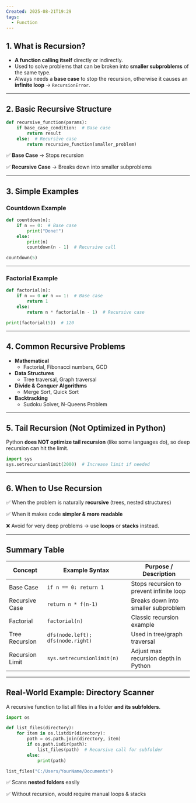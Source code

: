 ```yaml
---
Created: 2025-08-21T19:29
tags:
  - Function
---
```

## 1. What is Recursion?

- **A function calling itself** directly or indirectly.
- Used to solve problems that can be broken into **smaller subproblems** of the same type.
- Always needs a **base case** to stop the recursion, otherwise it causes an **infinite loop** → `RecursionError`.

---

## 2. Basic Recursive Structure

```Python
def recursive_function(params):
    if base_case_condition:  # Base case
        return result
    else:  # Recursive case
        return recursive_function(smaller_problem)

```

✅ **Base Case** → Stops recursion

✅ **Recursive Case** → Breaks down into smaller subproblems

---

## 3. Simple Examples

### Countdown Example

```Python
def countdown(n):
    if n == 0:  # Base case
        print("Done!")
    else:
        print(n)
        countdown(n - 1)  # Recursive call

countdown(5)
```

---

### Factorial Example

```Python
def factorial(n):
    if n == 0 or n == 1:  # Base case
        return 1
    else:
        return n * factorial(n - 1)  # Recursive case

print(factorial(5))  # 120
```

---

## 4. Common Recursive Problems

- **Mathematical**
    - Factorial, Fibonacci numbers, GCD
- **Data Structures**
    - Tree traversal, Graph traversal
- **Divide & Conquer Algorithms**
    - Merge Sort, Quick Sort
- **Backtracking**
    - Sudoku Solver, N-Queens Problem

---

## 5. Tail Recursion (Not Optimized in Python)

Python **does NOT optimize tail recursion** (like some languages do), so deep recursion can hit the limit.

```Python
import sys
sys.setrecursionlimit(2000)  # Increase limit if needed
```

---

## 6. When to Use Recursion

✅ When the problem is naturally **recursive** (trees, nested structures)

✅ When it makes code **simpler & more readable**

❌ Avoid for very deep problems → use **loops** or **stacks** instead.

---

## Summary Table

|Concept|Example Syntax|Purpose / Description|
|---|---|---|
|Base Case|`if n == 0: return 1`|Stops recursion to prevent infinite loop|
|Recursive Case|`return n * f(n-1)`|Breaks down into smaller subproblem|
|Factorial|`factorial(n)`|Classic recursion example|
|Tree Recursion|`dfs(node.left); dfs(node.right)`|Used in tree/graph traversal|
|Recursion Limit|`sys.setrecursionlimit(n)`|Adjust max recursion depth in Python|

---

## Real-World Example: Directory Scanner

A recursive function to list all files in a folder **and its subfolders**.

```Python
import os

def list_files(directory):
    for item in os.listdir(directory):
        path = os.path.join(directory, item)
        if os.path.isdir(path):
            list_files(path)  # Recursive call for subfolder
        else:
            print(path)

list_files("C:/Users/YourName/Documents")
```

✅ Scans **nested folders** easily

✅ Without recursion, would require manual loops & stacks